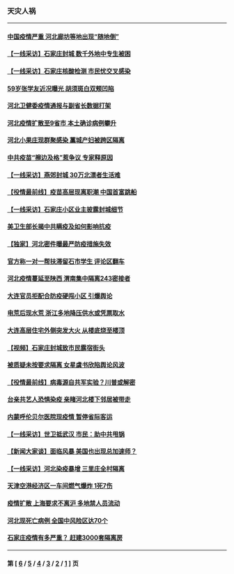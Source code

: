 ### 天灾人祸
---
#### [中国疫情严重 河北廊坊等地出现“随地倒”](../../pages/ncid280/n12692722.md) 
#### [【一线采访】石家庄封城 数千外地中专生被困](../../pages/ncid280/n12692502.md) 
#### [【一线采访】石家庄核酸检测 市民忧交叉感染](../../pages/ncid280/n12692386.md) 
#### [59岁张学友近况曝光 胡须斑白双颊凹陷](../../pages/ncid280/n12691425.md) 
#### [河北卫健委疫情通报与副省长数据打架](../../pages/ncid280/n12692091.md) 
#### [河北疫情扩散至9省市 本土确诊病例攀升](../../pages/ncid280/n12692077.md) 
#### [河北小果庄现群聚感染 藁城产妇被跨区隔离](../../pages/ncid280/n12691542.md) 
#### [中共疫苗“擦边及格”惹争议 专家释原因](../../pages/ncid280/n12691663.md) 
#### [【一线采访】燕郊封城 30万北漂者生活难](../../pages/ncid280/n12691298.md) 
#### [【役情最前线】疫苗高层现离职潮 中国首富跳船](../../pages/ncid280/n12691168.md) 
#### [【一线采访】石家庄小区业主披露封城细节](../../pages/ncid280/n12691197.md) 
#### [美卫生部长揭中共瞒疫及如何影响抗疫](../../pages/ncid280/n12690746.md) 
#### [【独家】河北密件曝最严防疫措施失效](../../pages/ncid280/n12690233.md) 
#### [官方称一对一帮扶滞留石市学生 评论区翻车](../../pages/ncid280/n12690646.md) 
#### [河北疫情蔓延至陕西 渭南集中隔离243密接者](../../pages/ncid280/n12689886.md) 
#### [大连官员拒配合防疫硬闯小区 引爆舆论](../../pages/ncid280/n12689849.md) 
#### [电荒后现水荒 浙江多地降压供水或凭票取水](../../pages/ncid280/n12689688.md) 
#### [大连高层住宅外侧突发大火 从楼底烧至楼顶](../../pages/ncid280/n12689233.md) 
#### [【视频】石家庄封城致市民露宿街头](../../pages/ncid280/n12689231.md) 
#### [被质疑未按要求隔离 女星虞书欣陷舆论风波](../../pages/ncid280/n12688900.md) 
#### [【役情最前线】病毒源自共军实验？川普或解密](../../pages/ncid280/n12688588.md) 
#### [台亲共艺人恐惧染疫 亲睹河北楼下邻居被带走](../../pages/ncid280/n12688483.md) 
#### [内蒙呼伦贝尔医院现疫情 暂停省际客运](../../pages/ncid280/n12688567.md) 
#### [【一线采访】世卫抵武汉 市民：助中共甩锅](../../pages/ncid280/n12688347.md) 
#### [【新闻大家谈】面临风暴 美国也出现总加速师？](../../pages/ncid280/n12687820.md) 
#### [【一线采访】河北染疫暴增 三里庄全村隔离](../../pages/ncid280/n12687859.md) 
#### [天津空港经济区一车间燃气爆炸 1死7伤](../../pages/ncid280/n12687307.md) 
#### [疫情扩散 上海要求不离沪 多地禁人员流动](../../pages/ncid280/n12686924.md) 
#### [河北现死亡病例 全国中风险区达70个](../../pages/ncid280/n12686796.md) 
#### [石家庄疫情有多严重？ 赶建3000套隔离房](../../pages/ncid280/n12687085.md) 

---
#### 第 [ [6](./6.md) / [5](./5.md) / [4](./4.md) / [3](./3.md) / [2](./2.md) / [1](./1.md) ] 页
